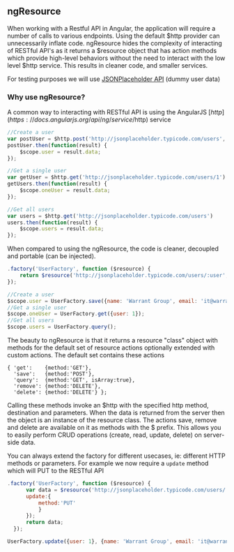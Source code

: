 ## ngResource ##

When working with a Restful API in Angular, the application will require a number of calls to various endpoints. Using the default $http provider can unnecessarily inflate code. ngResource hides the complexity of interacting of RESTful API's as it returns a $resource object that has action methods which provide high-level behaviors without the need to interact with the low level $http service. This results in cleaner code, and smaller services.

For testing purposes we will use [JSONPlaceholder API](http://jsonplaceholder.typicode.com/) (dummy user data)

### Why use ngResource? ###

A common way to interacting with RESTful API is using the AngularJS [$http](https://docs.angularjs.org/api/ng/service/$http) service

```js
//Create a user
var postUser = $http.post('http://jsonplaceholder.typicode.com/users', {name: 'Warrant Group', email: 'it@warrant-group.com'})
postUser.then(function(result) {
    $scope.user = result.data;
});

//Get a single user
var getUser = $http.get('http://jsonplaceholder.typicode.com/users/1')
getUsers.then(function(result) {
    $scope.oneUser = result.data;
});

//Get all users
var users = $http.get('http://jsonplaceholder.typicode.com/users')
users.then(function(result) {
    $scope.users = result.data;
});
```

When compared to using the ngResource, the code is cleaner, decoupled and portable (can be injected).

```js
.factory('UserFactory', function ($resource) {
    return $resource('http://jsonplaceholder.typicode.com/users/:user',{user: "@user"});
});

//Create a user
$scope.user = UserFactory.save({name: 'Warrant Group', email: 'it@warrant-group.com'});	
//Get a single user
$scope.oneUser = UserFactory.get({user: 1});
//Get all users
$scope.users = UserFactory.query();

```

The beauty to ngResource is that it returns a resource "class" object with methods for the default set of resource actions optionally extended with custom actions. The default set contains these actions

```
{ 'get':    {method:'GET'},
  'save':   {method:'POST'},
  'query':  {method:'GET', isArray:true},
  'remove': {method:'DELETE'},
  'delete': {method:'DELETE'} };
```
Calling these methods invoke an $http with the specified http method, destination and parameters. When the data is returned from the server then the object is an instance of the resource class. The actions save, remove and delete are available on it as methods with the $ prefix. This allows you to easily perform CRUD operations (create, read, update, delete) on server-side data.

You can always extend the factory for different usecases, ie: different HTTP methods or parameters. For example we now require a `update` method which will PUT to the RESTful API

```js
.factory('UserFactory', function ($resource) {
      var data = $resource('http://jsonplaceholder.typicode.com/users/:user', {user: '@user'}, {
      update:{
          method:'PUT'
          }
      });
      return data;
  });

UserFactory.update({user: 1}, {name: 'Warrant Group', email: 'it@warrant-group.com'});
```

